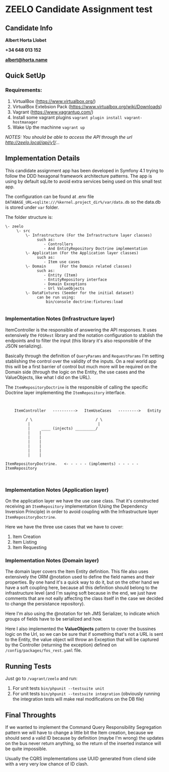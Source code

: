 # ZEELO Candidate Assignment test

## Candidate Info
**Albert Horta Llobet**

**+34 648 013 152**

**albert@horta.name**

## Quick SetUp

### Requirements:

1) VirtualBox (https://www.virtualbox.org/)
2) VirtualBox Extebsion Pack (https://www.virtualbox.org/wiki/Downloads)
2) Vagrant (https://www.vagrantup.com/)
3) Install some vagrant plugins
```vagrant plugin install vagrant-hostmanager```
4) Wake Up the machinne
```vagrant up```

_NOTES: You should be able to access the API through the url http://zeelo.local/api/v1/..._
    

## Implementation Details

This candidate assignment app has been developed in Symfony 4.1 trying to follow the DDD hexagonal framework architecture patterns. The app is using by default sqLite to avoid extra services being used on this small test app.

The configuration can be found at .env file ```DATABASE_URL=sqlite:///%kernel.project_dir%/var/data.db```
so the data.db is stored under ```var``` folder.

The folder structure is:
```
\- zeelo
     \- src
         \- Infrastructure (For the Infrastructure layer classes)
              such as:
                 - Controllers
                 - And EntityRepository Doctrine implementation
         \- Application (For the Application layer classes)
              such as:
                 - Item use cases
         \- Domain      (For the Domain related classes)
              such as:
                 - Entity (Item)
                 - EntityRepository interface
                 - Domain Exceptions
                 - Url ValueObjects
         \- DataFixtures (Seeder for the initial dataset)
              can be run using:
                  bin/console doctrine:fixtures:load
                 
```

### Implementation Notes (Infrastructure layer)

ItemController is the responsible of answering the API responses. It uses extensively the ```FOSRest``` library and the notation configuration to stablish the endpoints and to filter the input (this library it's also responsible of the JSON serializing).

Basically through the definition of ```QueryParams``` and ```RequestParams``` I'm setting stablishing the control over the validity of the inputs. On a real world app this will be a first barrier of control but much more will be required on the Domain side (through the logic on the Entity, the use cases and the ValueObjects, like what I did on the URL).

The ```ItemRepositoryDoctrine``` is the responsible of calling the specific Doctrine layer implementing the ```ItemRepository``` interface.

```


    ItemController   ---------->   ItemUseCases   --------->   Entity
    
         / \                            / \                        
          |                              |
          |     ____ (injects) _________/                                                 
          |    |                  
          |    |                                                      
          |    |
          |    |                                                     
          |    |
          |    |                        
                          
ItemRepositoryDoctrine.   <- - - - - (implements) - - - - -   ItemRepository
                                  
                                  
```

### Implementation Notes (Application layer)

On the application layer we have the use case class. That it's constructed receiving an ```ItemRepository``` implementation (Using the Dependency Inversion Principle) in order to avoid coupling with the Infrastructure layer ```ItemRepositoryDoctrine```.

Here we have the three use cases that we have to cover:

1) Item Creation
2) Item Listing
3) Item Requesting

### Implementation Notes (Domain layer)

The domain layer covers the Item Entity definition. This file also uses extensively the ORM @notation used to define the field names and their properties. By one hand it's a quick way to do it, but on the other hand we have a soft coupling here, because all this definition should belong to the infrastructure level (and I'm saying soft because in the end, we just have comments that are not eally affecting the class itself in the case we decided to change the persistance repository).

Here I'm also using the @notation for teh JMS Serializer, to indicate which groups of fields have to be serialized and how.

Here I also implemented the **ValueObjects** pattern to cover the bussines logic on the Url, so we can be sure that if something that's not a URL is sent to the Entity, the value object will throw an Exception that will be captured by the Controller (returning the exception) defined on ```/config/packages/fos_rest.yaml``` file.
 

## Running Tests

Just go to ```/vagrant/zeelo``` and run:

1) For unit tests ```bin/phpunit --testsuite unit```
2) For unit tests ```bin/phpunit --testsuite integration``` (obviously running the integration tests will make real modifications on the DB file)

## Final Throughts

If we wanted to implement the Command Query Responsibility Segregation pattern we will have to change a little bit the Item creation, because we should send a valid ID because by definition (maybe I'm wrong) the updates on the bus never return anything, so the return of the inserted instance will be quite impossible.

Usually the CQRS implementations use UUID generated from cliend side with a very very low chance of ID clash.
